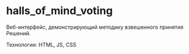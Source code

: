 # halls_of_mind_voting
Веб-интерфейс, демонстрирующий методику взвешенного принятия Решений.

Технологии: HTML, JS, CSS
